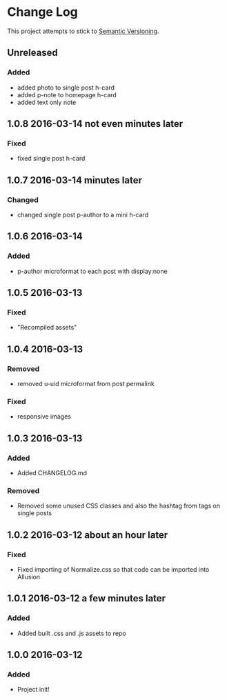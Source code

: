 # Change Log
This project attempts to stick to [Semantic Versioning](http://semver.org/).

## Unreleased
### Added
- added photo to single post h-card
- added p-note to homepage h-card
- added text only note

## 1.0.8 2016-03-14 not even minutes later
### Fixed
- fixed single post h-card

## 1.0.7 2016-03-14 minutes later
### Changed
- changed single post p-author to a mini h-card

## 1.0.6 2016-03-14
### Added
- p-author microformat to each post with display:none

## 1.0.5 2016-03-13
### Fixed
- "Recompiled assets"

## 1.0.4 2016-03-13
### Removed
- removed u-uid microformat from post permalink

### Fixed
- responsive images

## 1.0.3 2016-03-13
### Added
- Added CHANGELOG.md

### Removed
- Removed some unused CSS classes and also the hashtag from tags on single posts

## 1.0.2 2016-03-12 about an hour later
### Fixed
- Fixed importing of Normalize.css so that code can be imported into Allusion

## 1.0.1 2016-03-12 a few minutes later
### Added
- Added built .css and .js assets to repo

## 1.0.0 2016-03-12
### Added
- Project init!

